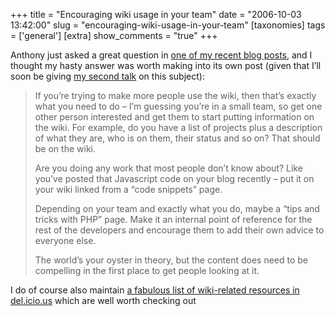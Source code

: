 +++
title = "Encouraging wiki usage in your team"
date = "2006-10-03 13:42:00"
slug = "encouraging-wiki-usage-in-your-team"
[taxonomies]
tags = ['general']
[extra]
show_comments = "true"
+++

Anthony just asked a great question in [one of my recent blog posts](http://philwilson.org/blog/2006/09/evaluating-wikis-case-study.html "Evaluating Wikis: A Case Study"), and I thought my hasty answer was worth making into its own post (given that I’ll soon be giving [my second talk](http://www.ukoln.ac.uk/web-focus/events/workshops/wiki-workshop-2006/talks/wilson/) on this subject):

> If you’re trying to make more people use the wiki, then that’s exactly what you need to do – I’m guessing you’re in a small team, so get one other person interested and get them to start putting information on the wiki. For example, do you have a list of projects plus a description of what they are, who is on them, their status and so on? That should be on the wiki.
> 
> Are you doing any work that most people don’t know about? Like you’ve posted that Javascript code on your blog recently – put it on your wiki linked from a “code snippets” page.
> 
> Depending on your team and exactly what you do, maybe a “tips and tricks with PHP” page. Make it an internal point of reference for the rest of the developers and encourage them to add their own advice to everyone else.
> 
> The world’s your oyster in theory, but the content does need to be compelling in the first place to get people looking at it.

I do of course also maintain [a fabulous list of wiki-related resources in del.icio.us](http://del.icio.us/pip/wiki) which are well worth checking out
